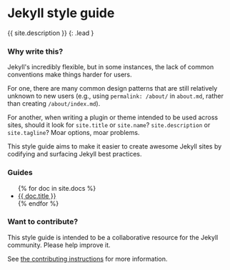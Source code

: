 # Jekyll style guide

{{ site.description }}
{: .lead }

### Why write this?

Jekyll's incredibly flexible, but in some instances, the lack of common conventions make things harder for users.

For one, there are many common design patterns that are still relatively unknown to new users (e.g., using `permalink: /about/` in `about.md`, rather than creating `/about/index.md`).

For another, when writing a plugin or theme intended to be used across sites, should it look for `site.title` or `site.name`? `site.description` or `site.tagline`? Moar options, moar problems.

This style guide aims to make it easier to create awesome Jekyll sites by codifying and surfacing Jekyll best practices.

### Guides

<ul>
{% for doc in site.docs %}
  <li><a href="{{ doc.url | absolute_url }}">{{ doc.title }}</a></li>
{% endfor %}
</ul>

### Want to contribute?

This style guide is intended to be a collaborative resource for the Jekyll community. Please help improve it.

See [the contributing instructions](./contributing/) for more information.
